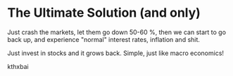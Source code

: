 # The Ultimate Solution (and only)

Just crash the markets, let them go down 50-60 %, then we can start to go back up, and experience "normal" interest rates, inflation and shit.

Just invest in stocks and it grows back. Simple, just like macro economics!

kthxbai
